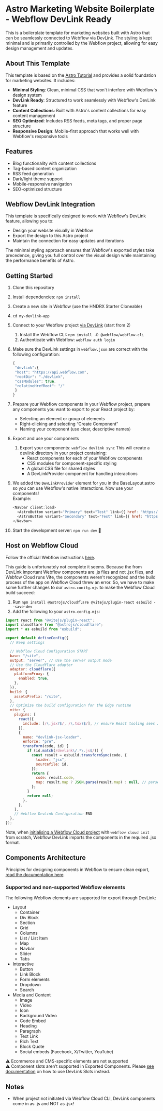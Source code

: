 # Astro Marketing Website Boilerplate - Webflow DevLink Ready

This is a boilerplate template for marketing websites built with Astro that can be seamlessly connected to Webflow via DevLink. The styling is kept minimal and is primarily controlled by the Webflow project, allowing for easy design management and updates.

## About This Template

This template is based on the [Astro Tutorial](https://docs.astro.build/en/tutorial/0-introduction/) and provides a solid foundation for marketing websites. It includes:

- **Minimal Styling**: Clean, minimal CSS that won't interfere with Webflow's design system
- **DevLink Ready**: Structured to work seamlessly with Webflow's DevLink feature
- **Content Collections**: Built with Astro's content collections for easy content management
- **SEO Optimized**: Includes RSS feeds, meta tags, and proper page structure
- **Responsive Design**: Mobile-first approach that works well with Webflow's responsive tools

## Features

- Blog functionality with content collections
- Tag-based content organization
- RSS feed generation
- Dark/light theme support
- Mobile-responsive navigation
- SEO-optimized structure

## Webflow DevLink Integration

This template is specifically designed to work with Webflow's DevLink feature, allowing you to:

- Design your website visually in Webflow
- Export the design to this Astro project
- Maintain the connection for easy updates and iterations

The minimal styling approach ensures that Webflow's exported styles take precedence, giving you full control over the visual design while maintaining the performance benefits of Astro.

## Getting Started

1. Clone this repository
2. Install dependencies: `npm install`
3. Create a new site in Webflow (use the HNDRX Starter Cloneable)
4. `cd my-devlink-app`
5. Connect to your Webflow project [via DevLink](https://developers.webflow.com/devlink/docs/quick-start/quick-start-component-export) (start from 2)

   1. Install the Webflow CLI: `npm install -D @webflow/webflow-cli`
   2. Authenticate with Webflow: `webflow auth login`

6. Make sure the DevLink settings in `webflow.json` are correct with the following configuration:

   ```js
   {
    "devlink":{
    "host": "https://api.webflow.com",
    "rootDir": "./devlink",
    "cssModules": true,
    "relativeHrefRoot": "/"
    }
   }
   ```

7. Prepare your Webflow components
   In your Webflow project, prepare any components you want to export to your React project by:

   - Selecting an element or group of elements
   - Right-clicking and selecting “Create Component”
   - Naming your component (use clear, descriptive names)

8. Export and use your components
   1. Export your components: `webflow devlink sync`
      This will create a devlink directory in your project containing:
      - React components for each of your Webflow components
      - CSS modules for component-specific styling
      - A global CSS file for shared styles
      - A DevLinkProvider component for handling interactions
9. We added the `DevLinkProvider` element for you in the BaseLayout.astro so you can use Webflow's native interactions. Now use your components!  
   Example:

   ```js
   <Navbar client:load>
     <AstroButton variant="Primary" text="Test" link={{ href: "https://www.google.com" }} slot="buttonsSlot" />
     <AstroButton variant="Secondary" text="Test" link={{ href: "https://www.google.com" }} slot="buttonsSlot" />
   </Navbar>
   ```

10. Start the development server: `npm run dev` 🙌

## Host on Webflow Cloud

Follow the official Webflow instructions [here](https://developers.webflow.com/webflow-cloud/bring-your-own-app).

This guide is unfortunately not complete it seems. Because the from DevLink important Webflow components are .js files and not .jsx files, and Webfow Cloud runs Vite, the components weren't recognized and the build process of the app on Webflow Cloud threw an error.
So, we have to make some further changes to our `astro.conifg.mjs` to make the Webflow Cloud build succeed:

1. Run `npm install @astrojs/cloudflare @vitejs/plugin-react esbuild --save-dev`
2. Add the following to your `astro.config.mjs`:

```js
import react from "@vitejs/plugin-react";
import cloudflare from "@astrojs/cloudflare";
import * as esbuild from "esbuild";

export default defineConfig({
  // Keep settings

  // Webflow Cloud Configuration START
  base: "/site",
  output: "server", // Use the server output mode
  // Use the Cloudflare adapter
  adapter: cloudflare({
    platformProxy: {
      enabled: true,
    },
  }),
  build: {
    assetsPrefix: "/site",
  },
  // Optimize the build configuration for the Edge runtime
  vite: {
    plugins: [
      react({
        include: [/\.jsx?$/, /\.tsx?$/], // ensure React tooling sees JSX in .js/.jsx
      }),
      {
        name: "devlink-jsx-loader",
        enforce: "pre",
        transform(code, id) {
          if (id.match(/devlink\/.*\.js$/)) {
            const result = esbuild.transformSync(code, {
              loader: "jsx",
              sourcefile: id,
            });
            return {
              code: result.code,
              map: result.map ? JSON.parse(result.map) : null, // parse the map
            };
          }
          return null;
        },
      },
    ],
    // Webflow DevLink Configuration END
  },
});
```

Note, when [initialising a Webflow Cloud project](https://developers.webflow.com/webflow-cloud/getting-started) with `webflow cloud init` from scratch, Webflow DevLink imports the components in the required .jsx format.

## Components Architecture

Principles for designing components in Webflow to ensure clean export, [read the documentation here](https://developers.webflow.com/devlink/docs/component-export/design-guidelines/component-architecture).

### Supported and non-supported Webflow elements

The following Webflow elements are supported for export through DevLink:

- Layout
  - Container
  - Div Block
  - Section
  - Grid
  - Columns
  - List / List Item
  - Map
  - Navbar
  - Slider
  - Tabs
- Interactive
  - Button
  - Link Block
  - Form elements
  - Dropdown
  - Search
- Media and Content
  - Image
  - Video
  - Icon
  - Background Video
  - Code Embed
  - Heading
  - Paragraph
  - Text Link
  - Rich Text
  - Block Quote
  - Social embeds (Facebook, X/Twitter, YouTube)

⚠️ Ecommerce and CMS-specific elements are not supported  
⚠️ Component slots aren’t supported in Exported Components. Please [see documentation](https://developers.webflow.com/devlink/docs/component-export/design-guidelines/props-slots) on how to use DevLink Slots instead.

## Notes

- When project not initiated via Webflow Cloud CLI, DevLink components come in as .js and NOT as .jsx!
